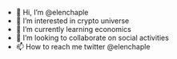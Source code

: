 - 👋 Hi, I’m @elenchaple
- 👀 I’m interested in crypto universe
- 🌱 I’m currently learning economics 
- 💞️ I’m looking to collaborate on social activities 
- 📫 How to reach me twitter @elenchaple

<!---
elenchaple/elenchaple is a ✨ special ✨ repository because its `README.md` (this file) appears on your GitHub profile.
You can click the Preview link to take a look at your changes.
--->
